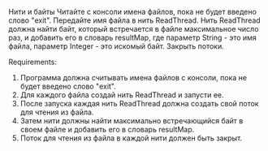Нити и байты
Читайте с консоли имена файлов, пока не будет введено слово "exit".
Передайте имя файла в нить ReadThread.
Нить ReadThread должна найти байт, который встречается в файле максимальное число раз, и добавить его в словарь resultMap,
где параметр String - это имя файла, параметр Integer - это искомый байт.
Закрыть потоки.


Requirements:
1. Программа должна считывать имена файлов с консоли, пока не будет введено слово "exit".
2. Для каждого файла создай нить ReadThread и запусти ее.
3. После запуска каждая нить ReadThread должна создать свой поток для чтения из файла.
4. Затем нити должны найти максимально встречающийся байт в своем файле и добавить его в словарь resultMap.
5. Поток для чтения из файла в каждой нити должен быть закрыт.
